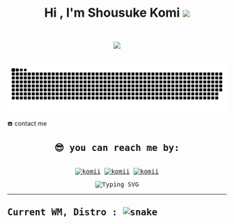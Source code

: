 
<!---
Komi7/Komi7 is a ✨ special ✨ repository because its `README.md` (this file) appears on your GitHub profile.
You can click the Preview link to take a look at your changes.
--->
<h1 align="center">Hi , I'm Shousuke Komi <img src="https://media.giphy.com/media/hvRJCLFzcasrR4ia7z/giphy.gif" width="35"></h1>
<p align="center">
 <h1 align="center"> <p align="center">
  <img src="https://readme-typing-svg.herokuapp.com?multiline=true&lines=+.+.+.+.+.+.+.+.+.+Linux+user+">
  </h1>
 
</p>


<div align="center">

  <img  src="https://github.com/Komi7/resources/blob/main/img/grid-snake.svg"
       alt="snake" /></a>
</div>


  <summary>☎️ contact me</summary>
<div>
  <samp>
    <h2 align="center">😎 you can reach me by:</h2>
    <p align="center">
      <br/>
      <a href="https://t.me/pxledit" target="blank"><img align="center"
         src="https://img.shields.io/badge/-Telegram-brightgreen.svg?style=for-the-badge&logo=Telegram&logoColor=white"
         alt="komii" height="30"/></a>
      <a href="https://discord.com/channels/@me/724963674477035561" target="blank"><img align="center"
         src="https://img.shields.io/badge/-Discord-blue.svg?style=for-the-badge&logo=Discord&logoColor=white""
         alt="komii" height="30"/></a>
      <a href="https://instagram.com/pxlediit" target="blank"><img align="center"
         src="https://img.shields.io/badge/instagram-%23E4405F.svg?style=for-the-badge&logo=Instagram&logoColor=white"
         alt="komii" height="30"/></a>
         
         
<p align="center">     
<img src="https://readme-typing-svg.herokuapp.com?size=23&duration=1&pause=1000&color=F70000&center=true&vCenter=true&width=435&lines=++Mail+%3A+shousuke%40naver.com" alt="Typing SVG" />
     
  ***     
       
<p align="center">  <h2> Current WM, Distro :  
       <img src="https://img.shields.io/badge/Hyprland%20%20%20%20Arch%20-informational" alt="snake" /></a> 
